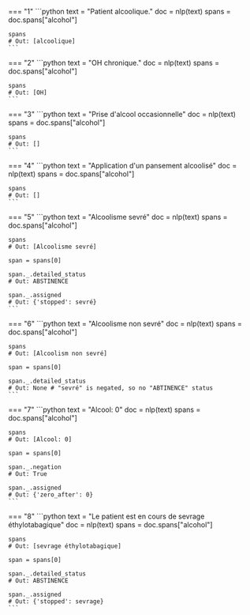 === "1"
    ```python
    text = "Patient alcoolique."
    doc = nlp(text)
    spans = doc.spans["alcohol"]

    spans
    # Out: [alcoolique]
    ```



=== "2"
    ```python
    text = "OH chronique."
    doc = nlp(text)
    spans = doc.spans["alcohol"]

    spans
    # Out: [OH]
    ```



=== "3"
    ```python
    text = "Prise d'alcool occasionnelle"
    doc = nlp(text)
    spans = doc.spans["alcohol"]

    spans
    # Out: []
    ```



=== "4"
    ```python
    text = "Application d'un pansement alcoolisé"
    doc = nlp(text)
    spans = doc.spans["alcohol"]

    spans
    # Out: []
    ```



=== "5"
    ```python
    text = "Alcoolisme sevré"
    doc = nlp(text)
    spans = doc.spans["alcohol"]

    spans
    # Out: [Alcoolisme sevré]

    span = spans[0]

    span._.detailed_status
    # Out: ABSTINENCE

    span._.assigned
    # Out: {'stopped': sevré}
    ```



=== "6"
    ```python
    text = "Alcoolisme non sevré"
    doc = nlp(text)
    spans = doc.spans["alcohol"]

    spans
    # Out: [Alcoolism non sevré]

    span = spans[0]

    span._.detailed_status
    # Out: None # "sevré" is negated, so no "ABTINENCE" status
    ```



=== "7"
    ```python
    text = "Alcool: 0"
    doc = nlp(text)
    spans = doc.spans["alcohol"]

    spans
    # Out: [Alcool: 0]

    span = spans[0]

    span._.negation
    # Out: True

    span._.assigned
    # Out: {'zero_after': 0}
    ```



=== "8"
    ```python
    text = "Le patient est en cours de sevrage éthylotabagique"
    doc = nlp(text)
    spans = doc.spans["alcohol"]

    spans
    # Out: [sevrage éthylotabagique]

    span = spans[0]

    span._.detailed_status
    # Out: ABSTINENCE

    span._.assigned
    # Out: {'stopped': sevrage}
    ```
